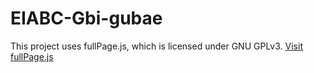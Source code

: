# EIABC-Gbi-gubae
This project uses fullPage.js, which is licensed under GNU GPLv3. [Visit fullPage.js](https://github.com/alvarotrigo/fullPage.js)
